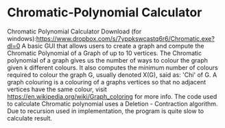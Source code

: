# Chromatic-Polynomial Calculator



Chromatic Polynomial Calculator Download (for windows):https://www.dropbox.com/s/7yppkswcastq6r6/Chromatic.exe?dl=0
A basic GUI that allows users to create a graph and compute the Chromatic Polynomial of a Graph of up to 10 vertices.
The Chromatic polynomial of a graph gives us the number of ways to colour the graph given k different colours.
It also computes the minimum number of colours required to colour the graph G, usually denoted X(G), said as: 'Chi' of G.
A graph colouring is a colouring of a graphs vertices so that no adjacent vertices have the same colour, visit 
https://en.wikipedia.org/wiki/Graph_coloring for more info.
The code used to calculate Chromatic polynomial uses a Deletion - Contraction algorithm. 
Due to recursion used in implementation, the program is quite slow to calculate result.
